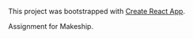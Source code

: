 This project was bootstrapped with [Create React App](https://github.com/facebookincubator/create-react-app).

Assignment for Makeship.
